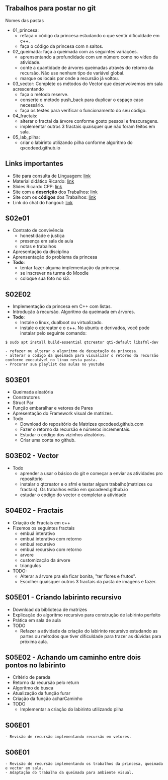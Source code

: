 ## Trabalhos para postar no git
Nomes das pastas
- 01_princesa: 
    - refaça o código da princesa estudando o que sentir dificuldade em c++.
    - faça o código da princesa com n saltos.
- 02_queimada: faça a queimada com as seguintes variações.
    - aprensentando a profundidade com um número como no vídeo da atividade.
    - conte a quantidade de árvores queimadas através do retorno da recursão. Não use nenhum tipo de variável global.
    - marque os locais por onde a recursão já voltou.
- 03_vector: Complete os métodos do Vector que desenvolvemos em sala acrescentando 
    - faça o método reserve.
    - conserte o método push_back para duplicar o espaço caso necessário.
    - faça os testes para verificar o funcionamento do seu código.
- 04_fractais:
    - alterar o fractal da árvore conforme gosto pessoal e frescuragens.
    - implementar outros 3 fractais quaisquer que não foram feitos em sala.
- 05_lab_pilha:
    - criar o labirinto utilizando pilha conforme algoritmo do qxcodeed.github.io


## Links importantes
- Site para consulta de Linguagem: [link](https://learncpp.com)
- Material didático Ricardo: [link](https://github.com/qxcodeed/material_didatico)
- Slides Ricardo CPP: [link](https://github.com/qxcodeed/material_didatico/raw/master/MINICURSO_C%2B%2B.pdf)
- Site com a **descrição** dos Trabalhos: [link](https://qxcodeed.github.io)
- Site com os **códigos** dos Trabalhos: [link](https://github.com/qxcodeed)
- Link do chat do hangout: [link](https://hangouts.google.com/group/sqJUUKHpl31cyYgl1)

## S02e01
- Contrato de convivência
    - honestidade e justiça
    - presença em sala de aula
    - notas e trabalhos
- Apresentação da disciplina
- Aprensentação do problema da princesa
- **Todo**:
    - tentar fazer alguma implementação da princesa.
    - se inscrever na turma do Moodle
    - coloque sua foto no si3.

## S02E02
- Implementação da princesa em C++ com listas.
- Introdução à recursão. Algoritmo da queimada em árvores.
- **Todo**:
    - Instale o linux, dualboot ou virtualizado.
    - instale o qtcreator e o c++. No ubuntu e derivados, você pode instalar pelo seguinte comando:

```
$ sudo apt install build-essential qtcreator qt5-default libsfml-dev    
``` 
    - refazer ou alterar o algoritmo de decaptação da princesa. 
    - alterar o código da queimada para visualizar o retorno da recursão conforme executável no linux nesta pasta.
    - Procurar sua playlist das aulas no youtube

## S03E01
- Queimada aleatória
- Construtores
- Struct Par
- Função embaralhar e vetores de Pares
- Apresentação do Framework visual de matrizes.
- Todo
    - Download do repositório de Matrizes qxcodeed.github.com
    - Fazer o retorno da recursão e números incrementais.
    - Estudar o código dos vizinhos aleatórios.
    - Criar uma conta no github.

## S03E02 - Vector

- Todo
    - aprender a usar o básico do git e começar a enviar as atividades pro repositório
    - instalar o qtcreator e o sfml e testar algum trabalho(matrizes ou fractais). Os trabalhos estão em qxcodeed.github.io
    - estudar o código do vector e completar a atividade

## S04E02 - Fractais

- Criação de Fractais em c++
- Fizemos os seguintes fractais
    - embuá interativo
    - embuá interativo com retorno
    - embuá recursivo
    - embuá recursivo com retorno
    - arvore
    - customização da árvore
    - triangulos
- TODO:
    - Alterar a árvore pra ela ficar bonita, "ter flores e frutos".
    - Escolher quaisquer outros 3 fractais da pasta de imagens e fazer.

## S05E01 - Criando labirinto recursivo

- Download da biblioteca de matrizes
- Explicação do algoritmo recursivo para construção de labirinto perfeito
- Prática em sala de aula
- TODO
    - Refazer a atividade da criação do labirinto recursivo estudando as partes
ou métodos que tiver dificuldade para trazer as dúvidas para próxima aula.

## S05E02 - Achando um caminho entre dois pontos no labirinto

- Critério de parada
- Retorno da recursão pelo return
- Algoritmo de busca
- Atualização da função furar
- Criação da função acharCaminho
- TODO
    - Implementar a criação do labirinto utilizando pilha

## S06E01
    - Revisão de recursão implementando recursão em vetores.

## S06E01
    - Revisão de recursão implementando os trabalhos da princesa, queimada e vector em sala.
    - Adaptação do trabalho da queimada para ambiente visual.


























